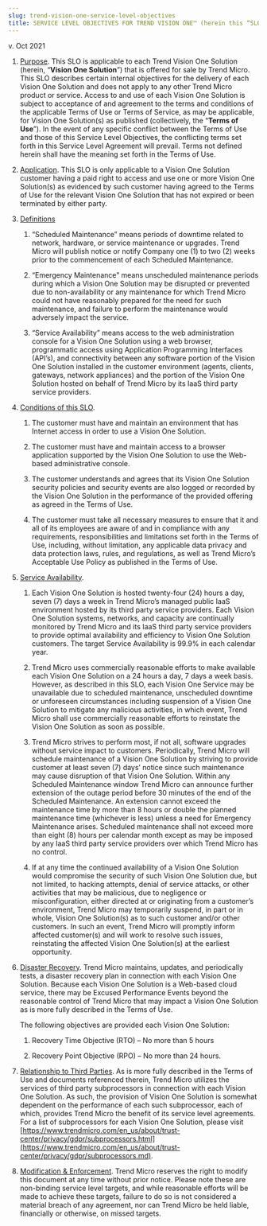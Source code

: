 ```yaml
---
slug: trend-vision-one-service-level-objectives
title: SERVICE LEVEL OBJECTIVES FOR TREND VISION ONE™ (herein this “SLO”)
---
```


v\. Oct 2021

1.  <u>Purpose</u>. This SLO is applicable to each Trend Vision One Solution (herein, “**Vision One Solution**”) that is offered for sale by Trend Micro. This SLO describes certain internal objectives for the delivery of each Vision One Solution and does not apply to any other Trend Micro product or service. Access to and use of each Vision One Solution is subject to acceptance of and agreement to the terms and conditions of the applicable Terms of Use or Terms of Service, as may be applicable, for Vision One Solution(s) as published (collectively, the “**Terms of Use**”). In the event of any specific conflict between the Terms of Use and those of this Service Level Objectives, the conflicting terms set forth in this Service Level Agreement will prevail. Terms not defined herein shall have the meaning set forth in the Terms of Use.

2.  <u>Application</u>. This SLO is only applicable to a Vision One Solution customer having a paid right to access and use one or more Vision One Solution(s) as evidenced by such customer having agreed to the Terms of Use for the relevant Vision One Solution that has not expired or been terminated by either party.

3.  <u>Definitions</u>

    1.  “Scheduled Maintenance” means periods of downtime related to network, hardware, or service maintenance or upgrades. Trend Micro will publish notice or notify Company one (1) to two (2) weeks prior to the commencement of each Scheduled Maintenance.

    2.  “Emergency Maintenance” means unscheduled maintenance periods during which a Vision One Solution may be disrupted or prevented due to non-availability or any maintenance for which Trend Micro could not have reasonably prepared for the need for such maintenance, and failure to perform the maintenance would adversely impact the service.

    3.  “Service Availability” means access to the web administration console for a Vision One Solution using a web browser, programmatic access using Application Programming Interfaces (API’s), and connectivity between any software portion of the Vision One Solution installed in the customer environment (agents, clients, gateways, network appliances) and the portion of the Vision One Solution hosted on behalf of Trend Micro by its IaaS third party service providers.

4.  <u>Conditions of this SLO</u>.

    1.  The customer must have and maintain an environment that has Internet access in order to use a Vision One Solution.

    2.  The customer must have and maintain access to a browser application supported by the Vision One Solution to use the Web-based administrative console.

    3.  The customer understands and agrees that its Vision One Solution security policies and security events are also logged or recorded by the Vision One Solution in the performance of the provided offering as agreed in the Terms of Use.

    4.  The customer must take all necessary measures to ensure that it and all of its employees are aware of and in compliance with any requirements, responsibilities and limitations set forth in the Terms of Use, including, without limitation, any applicable data privacy and data protection laws, rules, and regulations, as well as Trend Micro’s Acceptable Use Policy as published in the Terms of Use.

5.  <u>Service Availability</u>.

    1.  Each Vision One Solution is hosted twenty-four (24) hours a day, seven (7) days a week in Trend Micro’s managed public IaaS environment hosted by its third party service providers. Each Vision One Solution systems, networks, and capacity are continually monitored by Trend Micro and its IaaS third party service providers to provide optimal availability and efficiency to Vision One Solution customers. The target Service Availability is 99.9% in each calendar year.

    2.  Trend Micro uses commercially reasonable efforts to make available each Vision One Solution on a 24 hours a day, 7 days a week basis. However, as described in this SLO, each Vision One Service may be unavailable due to scheduled maintenance, unscheduled downtime or unforeseen circumstances including suspension of a Vision One Solution to mitigate any malicious activities, in which event, Trend Micro shall use commercially reasonable efforts to reinstate the Vision One Solution as soon as possible.

    3.  Trend Micro strives to perform most, if not all, software upgrades without service impact to customers. Periodically, Trend Micro will schedule maintenance of a Vision One Solution by striving to provide customer at least seven (7) days’ notice since such maintenance may cause disruption of that Vision One Solution. Within any Scheduled Maintenance window Trend Micro can announce further extension of the outage period before 30 minutes of the end of the Scheduled Maintenance. An extension cannot exceed the maintenance time by more than 8 hours or double the planned maintenance time (whichever is less) unless a need for Emergency Maintenance arises. Scheduled maintenance shall not exceed more than eight (8) hours per calendar month except as may be imposed by any IaaS third party service providers over which Trend Micro has no control.

    4.  If at any time the continued availability of a Vision One Solution would compromise the security of such Vision One Solution due, but not limited, to hacking attempts, denial of service attacks, or other activities that may be malicious, due to negligence or misconfiguration, either directed at or originating from a customer’s environment, Trend Micro may temporarily suspend, in part or in whole, Vision One Solution(s) as to such customer and/or other customers. In such an event, Trend Micro will promptly inform affected customer(s) and will work to resolve such issues, reinstating the affected Vision One Solution(s) at the earliest opportunity.

6.  <u>Disaster Recovery</u>. Trend Micro maintains, updates, and periodically tests, a disaster recovery plan in connection with each Vision One Solution. Because each Vision One Solution is a Web-based cloud service, there may be Excused Performance Events beyond the reasonable control of Trend Micro that may impact a Vision One Solution as is more fully described in the Terms of Use.

    The following objectives are provided each Vision One Solution:

    1.  Recovery Time Objective (RTO) – No more than 5 hours

    2.  Recovery Point Objective (RPO) – No more than 24 hours.

7.  <u>Relationship to Third Parties</u>. As is more fully described in the Terms of Use and documents referenced therein, Trend Micro utilizes the services of third party subprocessors in connection with each Vision One Solution. As such, the provision of Vision One Solution is somewhat dependent on the performance of each such subprocessor, each of which, provides Trend Micro the benefit of its service level agreements. For a list of subprocessors for each Vision One Solution, please visit [https://www.trendmicro.com/en_us/about/trust-center/privacy/gdpr/subprocessors.html](https://www.trendmicro.com/en_us/about/trust-center/privacy/gdpr/subprocessors.md).

8.  <u>Modification & Enforcement</u>. Trend Micro reserves the right to modify this document at any time without prior notice. Please note these are non-binding service level targets, and while reasonable efforts will be made to achieve these targets, failure to do so is not considered a material breach of any agreement, nor can Trend Micro be held liable, financially or otherwise, on missed targets.
